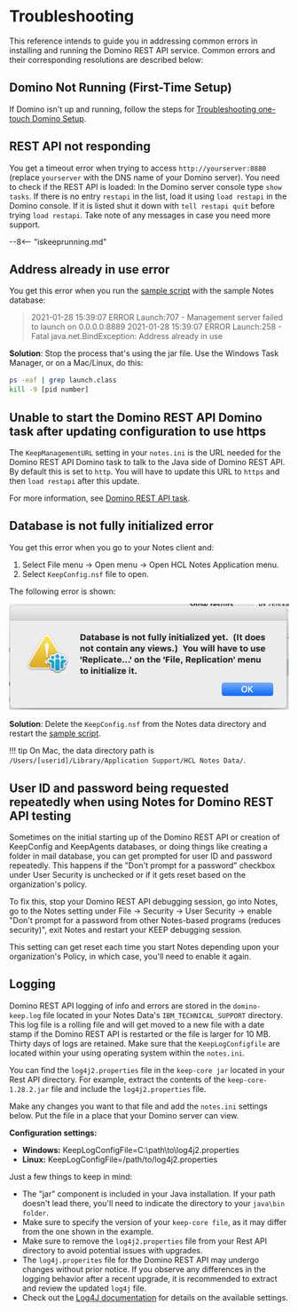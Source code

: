 # Troubleshooting

This reference intends to guide you in addressing common errors in installing and running the Domino REST API service. Common errors and their corresponding resolutions are described below:

<!-- ## Troubleshooting common errors with the installing and running the Domino REST API service -->

## Domino Not Running (First-Time Setup)

If Domino isn't up and running, follow the steps for [Troubleshooting one-touch Domino Setup](https://help.hcltechsw.com/domino/12.0.0/admin/inst_onetouch_troubleshooting.html).

## REST API not responding

You get a timeout error when trying to access `http://yourserver:8880` (replace `yourserver` with the DNS name of your Domino server). You need to check if the REST API is loaded: In the Domino server console type `show tasks`. If there is no entry `restapi` in the list, load it using `load restapi` in the Domino console. If it is listed shut it down with `tell restapi quit` before trying `load restapi`. Take note of any messages in case you need more support.

--8<-- "iskeeprunning.md"

## Address already in use error

You get this error when you run the [sample script](../references/downloads.md) with the sample Notes database:

> 2021-01-28 15:39:07 ERROR Launch:707 - Management server failed to launch on 0.0.0.0:8889
> 2021-01-28 15:39:07 ERROR Launch:258 - Fatal
> java.net.BindException: Address already in use

**Solution**: Stop the process that's using the jar file. Use the Windows Task Manager, or on a Mac/Linux, do this:

```bash
ps -eaf | grep launch.class
kill -9 [pid number]
```

## Unable to start the Domino REST API Domino task after updating configuration to use https

The `KeepManagementURL` setting in your `notes.ini` is the URL needed for the Domino REST API Domino task to talk to the Java side of Domino REST API. By default this is set to `http`. You will have to update this URL to `https` and then `load restapi` after this update.

For more information, see [Domino REST API task](../references/usingdominorestapi/restapitask.md).

## Database is not fully initialized error

You get this error when you go to your Notes client and:

1. Select File menu -> Open menu -> Open HCL Notes Application menu.
2. Select `KeepConfig.nsf` file to open.

The following error is shown:

![KeepConfigDBError](../assets/images/KeepConfigError.png)

**Solution**: Delete the `KeepConfig.nsf` from the Notes data directory and restart the [sample script](../references/downloads.md).

<!-- prettier-ignore -->
!!! tip
    On Mac, the data directory path is `/Users/[userid]/Library/Application Support/HCL Notes Data/`.

## User ID and password being requested repeatedly when using Notes for Domino REST API testing

Sometimes on the initial starting up of the Domino REST API or creation of KeepConfig and KeepAgents databases, or doing things like creating a folder in mail database, you can get prompted for user ID and password repeatedly. This happens if the "Don't prompt for a password" checkbox under User Security is unchecked or if it gets reset based on the organization's policy.

To fix this, stop your Domino REST API debugging session, go into Notes, go to the Notes setting under File -> Security -> User Security -> enable "Don't prompt for a password from other Notes-based programs (reduces security)", exit Notes and restart your KEEP debugging session.

This setting can get reset each time you start Notes depending upon your organization's Policy, in which case, you'll need to enable it again.

## Logging

Domino REST API logging of info and errors are stored in the `domino-keep.log` file located in your Notes Data's `IBM_TECHNICAL_SUPPORT` directory. This log file is a rolling file and will get moved to a new file with a date stamp if the Domino REST API is restarted or the file is larger for 10 MB. Thirty days of logs are retained.
Make sure that the `KeepLogConfigfile` are located within your using operating system within the `notes.ini`.

You can find the `log4j2.properties` file in the `keep-core jar` located in your Rest API directory.
For example, extract the contents of the `keep-core-1.28.2.jar` file and include the `log4j2.properties` file.

Make any changes you want to that file and add the `notes.ini` settings below. Put the file in a place that your Domino server can view.

**Configuration settings:**

- **Windows:** KeepLogConfigFile=C:\path\to\log4j2.properties
- **Linux:** KeepLogConfigFile=/path/to/log4j2.properties 

Just a few things to keep in mind: 

- The "jar" component is included in your Java installation. If your path doesn't lead there, you'll need to indicate the directory to your `java\bin folder`.
- Make sure to specify the version of your `keep-core file`, as it may differ from the one shown in the example.
- Make sure to remove the `log4j2.properties` file from your Rest API directory to avoid potential issues with upgrades.
- The `log4j.properites` file for the Domino REST API may undergo changes without prior notice. If you observe any differences in the logging behavior after a recent upgrade, it is recommended to extract and review the updated `log4j` file.
- Check out the [Log4J documentation](https://logging.apache.org/log4j/log4j-2.0-beta7/manual/appenders.html) for details on the available settings.
